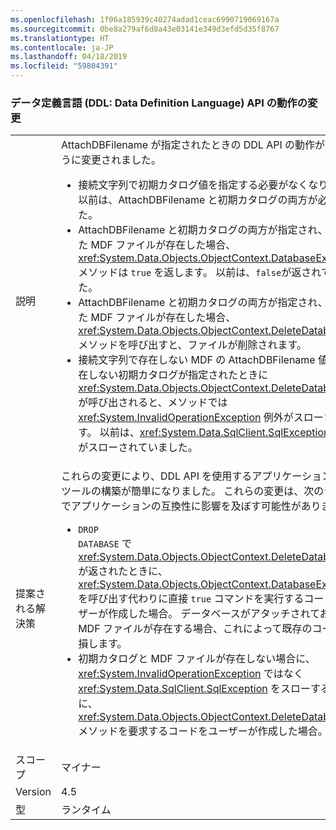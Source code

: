 ```yaml
---
ms.openlocfilehash: 1f06a185939c40274adad1ceac6990719069167a
ms.sourcegitcommit: 0be8a279af6d8a43e03141e349d3efd5d35f8767
ms.translationtype: HT
ms.contentlocale: ja-JP
ms.lasthandoff: 04/18/2019
ms.locfileid: "59804391"
---
```

### <a name="change-in-behavior-in-data-definition-language-ddl-apis"></a>データ定義言語 (DDL: Data Definition Language) API の動作の変更

|   |   |
|---|---|
|説明|AttachDBFilename が指定されたときの DDL API の動作が、次のように変更されました。<ul><li>接続文字列で初期カタログ値を指定する必要がなくなりました。 以前は、AttachDBFilename と初期カタログの両方が必要でした。</li><li>AttachDBFilename と初期カタログの両方が指定され、指定された MDF ファイルが存在した場合、<xref:System.Data.Objects.ObjectContext.DatabaseExists%2A> メソッドは <code>true</code> を返します。 以前は、<code>false</code>が返されていました。</li><li>AttachDBFilename と初期カタログの両方が指定され、指定された MDF ファイルが存在した場合、<xref:System.Data.Objects.ObjectContext.DeleteDatabase%2A> メソッドを呼び出すと、ファイルが削除されます。</li><li>接続文字列で存在しない MDF の AttachDBFilename 値および存在しない初期カタログが指定されたときに <xref:System.Data.Objects.ObjectContext.DeleteDatabase%2A> が呼び出されると、メソッドでは <xref:System.InvalidOperationException> 例外がスローされます。 以前は、<xref:System.Data.SqlClient.SqlException> の例外がスローされていました。</li></ul>|
|提案される解決策|これらの変更により、DDL API を使用するアプリケーションおよびツールの構築が簡単になりました。 これらの変更は、次のシナリオでアプリケーションの互換性に影響を及ぼす可能性があります。<ul><li><code>DROP DATABASE</code> で <xref:System.Data.Objects.ObjectContext.DeleteDatabase%2A> が返されたときに、<xref:System.Data.Objects.ObjectContext.DatabaseExists%2A> を呼び出す代わりに直接 <code>true</code> コマンドを実行するコードをユーザーが作成した場合。 データベースがアタッチされておらず、MDF ファイルが存在する場合、これによって既存のコードが破損します。</li><li>初期カタログと MDF ファイルが存在しない場合に、<xref:System.InvalidOperationException> ではなく <xref:System.Data.SqlClient.SqlException> をスローするように、<xref:System.Data.Objects.ObjectContext.DeleteDatabase%2A> メソッドを要求するコードをユーザーが作成した場合。</li></ul>|
|スコープ|マイナー|
|Version|4.5|
|型|ランタイム|
